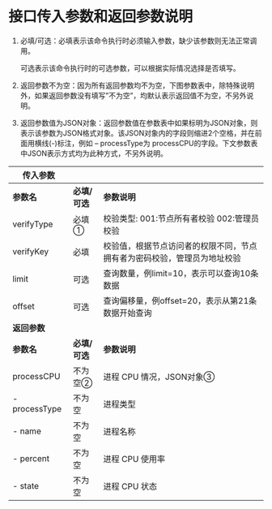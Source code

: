 # 接口传入参数和返回参数说明

1.  必填/可选：必填表示该命令执行时必须输入参数，缺少该参数则无法正常调用。

    可选表示该命令执行时的可选参数，可以根据实际情况选择是否填写。

2.  返回参数不为空：因为所有返回参数均不为空，下图参数表中，除特殊说明外，如果返回参数没有填写”不为空”，均默认表示返回值不为空，不另外说明。

3.  返回参数值为JSON对象：返回参数值在参数表中如果标明为JSON对象，则表示该参数为JSON格式对象。该JSON对象内的字段则缩进2个空格，并在前面用横线(-)标注，例如
    – processType为
    processCPU的字段。下文参数表中JSON表示方式均为此种方式，不另外说明。

| **传入参数**   |               |                                                                          |
|----------------|---------------|--------------------------------------------------------------------------|
| **参数名**     | **必填/可选** | **参数说明**                                                             |
| verifyType     | 必填①         | 校验类型: 001:节点所有者校验  002:管理员校验                             |
| verifyKey      | 必填          | 校验值，根据节点访问者的权限不同，节点拥有者为密码校验，管理员为地址校验 |
| limit          | 可选          | 查询数量，例limit=10，表示可以查询10条数据                               |
| offset         | 可选          | 查询偏移量，例offset=20，表示从第21条数据开始查询                        |
| **返回参数**   |               |                                                                          |
| **参数名**     | **必填/可选** | **参数说明**                                                             |
| processCPU     | 不为空②       | 进程 CPU 情况，JSON对象③                                                 |
| - processType  | 不为空        | 进程类型                                                                 |
| - name         | 不为空        | 进程名称                                                                 |
| - percent      | 不为空        | 进程 CPU 使用率                                                          |
| - state        | 不为空        | 进程 CPU 状态                                                            |
